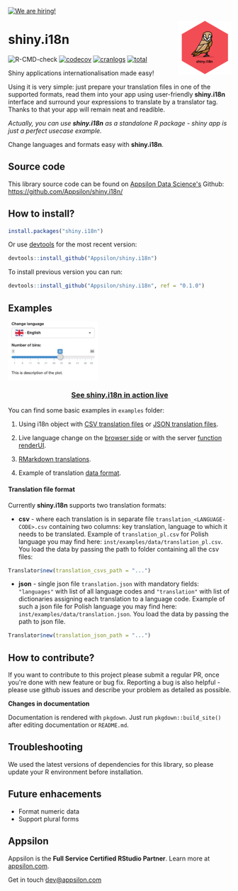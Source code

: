 <a href = "https://appsilon.com/careers/" target="_blank"><img src="http://d2v95fjda94ghc.cloudfront.net/hiring.png" alt="We are hiring!"/></a>


<img src="man/figures/shiny.i18n.png" align="right" alt="" width="120" />


shiny.i18n
==========

<!-- badges: start -->
![R-CMD-check](https://github.com/Appsilon/shiny.i18n/workflows/R-CMD-check/badge.svg)
[![codecov](https://codecov.io/gh/Appsilon/shiny.i18n/branch/master/graph/badge.svg)](https://codecov.io/gh/Appsilon/shiny.i18n)
[![cranlogs](https://cranlogs.r-pkg.org/badges/shiny.i18n)](https://CRAN.R-project.org/package=shiny.i18n)
[![total](https://cranlogs.r-pkg.org/badges/grand-total/shiny.i18n)](https://CRAN.R-project.org/package=shiny.i18n)
<!-- badges: end -->

Shiny applications internationalisation made easy!

Using it is very simple: just prepare your translation files in one of the supported formats, read them into your app using user-friendly **shiny.i18n** interface and surround your expressions to translate by a translator tag. Thanks to that your app will remain neat and readible.

*Actually, you can use **shiny.i18n** as a standalone R package - shiny app is just a perfect usecase example.*

Change languages and formats easy with **shiny.i18n**.

Source code
-----------

This library source code can be found on [Appsilon Data Science's](https://appsilon.com) Github: <br> <https://github.com/Appsilon/shiny.i18n/>

How to install?
---------------

```r
install.packages("shiny.i18n")
```

Or use [devtools](https://github.com/r-lib/devtools) for the most recent version:

```r
devtools::install_github("Appsilon/shiny.i18n")
```

To install previous version you can run:

```r
devtools::install_github("Appsilon/shiny.i18n", ref = "0.1.0")
```

Examples
--------

<img src="man/figures/demo.gif" align="center" alt="" width="40%" />

<center>
<h3>
<a href="https://demo.appsilon.ai/apps/i18n/">See shiny.i18n in action live</a>
</h3>
</center>

You can find some basic examples in `examples` folder:

1) Using i18n object with [CSV translation files](https://github.com/Appsilon/shiny.i18n/blob/master/examples/basic/app_csv.R) or [JSON translation files](https://github.com/Appsilon/shiny.i18n/blob/master/examples/basic/app_json.R).

2) Live language change on the [browser side](https://github.com/Appsilon/shiny.i18n/blob/master/examples/live_language_change/browser_app.R) or with the server [function renderUI](https://github.com/Appsilon/shiny.i18n/blob/master/examples/live_language_change/server_app.R).

3) [RMarkdown translations](https://github.com/Appsilon/shiny.i18n/blob/master/examples/rmarkdown/report.Rmd).

4) Example of translation [data format](https://github.com/Appsilon/shiny.i18n/tree/master/examples/data).

#### Translation file format

Currently **shiny.i18n** supports two translation formats:

-   **csv** - where each translation is in separate file `translation_<LANGUAGE-CODE>.csv` containing two columns: key translation, language to which it needs to be translated. Example of `translation_pl.csv` for Polish language you may find here: `inst/examples/data/translation_pl.csv`. You load the data by passing the path to folder containing all the csv files:

```r
Translator$new(translation_csvs_path = "...")
```

-   **json** - single json file `translation.json` with mandatory fields: `"languages"` with list of all language codes and `"translation"` with list of dictionaries assigning each translation to a language code. Example of such a json file for Polish language you may find here: `inst/examples/data/translation.json`. You load the data by passing the path to json file.

```r
Translator$new(translation_json_path = "...")
```

How to contribute?
------------------

If you want to contribute to this project please submit a regular PR, once you're done with new feature or bug fix. Reporting a bug is also helpful - please use github issues and describe your problem as detailed as possible.

**Changes in documentation**

Documentation is rendered with `pkgdown`. Just run `pkgdown::build_site()` after editing documentation or `README.md`.


Troubleshooting
---------------

We used the latest versions of dependencies for this library, so please update your R environment before installation.

Future enhacements
------------------

-   Format numeric data
-   Support plural forms

Appsilon
--------

<img src="https://avatars0.githubusercontent.com/u/6096772" align="right" alt="" width="6%" />

Appsilon is the **Full Service Certified RStudio Partner**. Learn more
at [appsilon.com](https://appsilon.com).

Get in touch [dev@appsilon.com](dev@appsilon.com)
